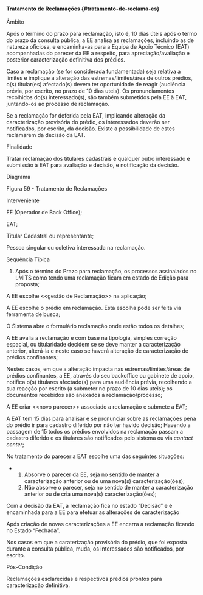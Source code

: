 #### Tratamento de Reclamações {#tratamento-de-reclama-es}

Âmbito

Após o término do prazo para reclamação, isto é, 10 dias úteis após o termo do prazo da consulta pública, a EE analisa as reclamações, incluindo as de natureza oficiosa, e encaminha-as para a Equipa de Apoio Técnico \(EAT\) acompanhadas do parecer da EE a respeito, para apreciação/avaliação e posterior caracterização definitiva dos prédios.

Caso a reclamação \(se for considerada fundamentada\) seja relativa a limites e implique a alteração das estremas/limites/área de outros prédios, o\(s\) titular\(es\) afectado\(s\) devem ter oportunidade de reagir \(audiência prévia, por escrito, no prazo de 10 dias uteis\). Os pronunciamentos recolhidos do\(s\) interessado\(s\), são também submetidos pela EE à EAT, juntando-os ao processo de reclamação.

Se a reclamação for deferida pela EAT, implicando alteração da caracterização provisória do prédio, os interessados deverão ser notificados, por escrito, da decisão. Existe a possibilidade de estes reclamarem da decisão da EAT.

Finalidade

Tratar reclamação dos titulares cadastrais e qualquer outro interessado e submissão à EAT para avaliação e decisão, e notificação da decisão.

Diagrama

Figura 59 - Tratamento de Reclamações

Interveniente

EE \(Operador de Back Office\);

EAT;

Titular Cadastral ou representante;

Pessoa singular ou coletiva interessada na reclamação.

Sequência Típica

1. Após o término do Prazo para reclamação, os processos assinalados no LMITS como tendo uma reclamação ficam em estado de Edição para proposta;

A EE escolhe &lt;&lt;gestão de Reclamação&gt;&gt; na aplicação;

A EE escolhe o prédio em reclamação. Esta escolha pode ser feita via ferramenta de busca;

O Sistema abre o formulário reclamação onde estão todos os detalhes;

A EE avalia a reclamação e com base na tipologia, simples correção espacial, ou titularidade decidem se se deve manter a caracterização anterior, alterá-la e neste caso se haverá alteração de caracterização de prédios confinantes;

Nestes casos, em que a alteração impacta nas estremas/limites/áreas de prédios confinantes, a EE, através do seu backoffice ou gabinete de apoio, notifica o\(s\) titulares afectado\(s\) para uma audiência prévia, recolhendo a sua reacção por escrito \(a submeter no prazo de 10 dias uteis\); os documentos recebidos são anexados à reclamação/processo;

A EE criar &lt;&lt;novo parecer&gt;&gt; associado a reclamação e submete a EAT;

A EAT tem 15 dias para analisar e se pronunciar sobre as reclamações pena do prédio ir para cadastro diferido por não ter havido decisão; Havendo a passagem de 15 todos os prédios envolvidos na reclamação passam a cadastro diferido e os titulares são notificados pelo sistema ou via _contact_ _center_;

No tratamento do parecer a EAT escolhe uma das seguintes situações:

* 1. Absorve o parecer da EE, seja no sentido de manter a caracterização anterior ou de uma nova\(s\) caracterização\(ões\);
  2. Não absorve o parecer, seja no sentido de manter a caracterização anterior ou de cria uma nova\(s\) caracterização\(ões\);

Com a decisão da EAT, a reclamação fica no estado “Decisão” e é encaminhada para a EE para efetuar as alterações de caracterização

Após criação de novas caracterizações a EE encerra a reclamação ficando no Estado “Fechada”.

Nos casos em que a caraterização provisória do prédio, que foi exposta durante a consulta pública, muda, os interessados são notificados, por escrito.

Pós-Condição

Reclamações esclarecidas e respectivos prédios prontos para caracterização definitiva.

